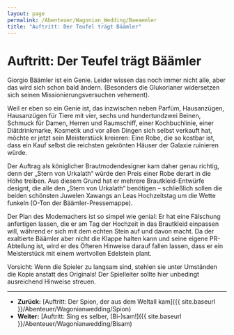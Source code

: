 ```yaml
---
layout: page
permalink: /Abenteuer/Wagonian_Wedding/Baeaemler
title: "Auftritt: Der Teufel trägt Bäämler"
---
```


# Auftritt: Der Teufel trägt Bäämler

Giorgio Bäämler ist ein Genie. Leider wissen das noch immer nicht alle, aber das wird sich schon bald ändern. (Besonders die Glukorianer widersetzen sich seinen Missionierungsversuchen vehement).

Weil er eben so ein Genie ist, das inzwischen neben Parfüm, Hausanzügen, Hausanzügen für Tiere mit vier, sechs und hundertundzwei Beinen, Schmuck für Damen, Herren und Raumschiff, einer Kochbuchlinie, einer Diätdrinkmarke, Kosmetik und vor allen Dingen sich selbst verkauft hat, möchte er jetzt sein Meisterstück kreieren: Eine Robe, die so kostbar ist, dass ein Kauf selbst die reichsten gekrönten Häuser der Galaxie ruinieren würde.

Der Auftrag als königlicher Brautmodendesigner kam daher genau richtig, denn der &bdquo;Stern von Urkalath&ldquo; würde den Preis einer Robe derart in die Höhe treiben. Aus diesem Grund hat er mehrere Brautkleid-Entwürfe designt, die alle den &bdquo;Stern von Urkalath&ldquo; benötigen – schließlich sollen die beiden schönsten Juwelen Xawangs an Leas Hochzeitstag um die Wette funkeln (O-Ton der Bäämler-Pressemappe).

Der Plan des Modemachers ist so simpel wie genial: Er hat eine Fälschung anfertigen lassen, die er am Tag der Hochzeit in das Brautkleid einpassen will, während er sich mit dem echten Stein auf und davon macht. Da der exaltierte Bäämler aber nicht die Klappe halten kann und seine eigene PR-Abteilung ist, wird er des Öfteren Hinweise darauf fallen lassen, dass er ein Meisterstück mit einem wertvollen Edelstein plant.

Vorsicht: Wenn die Spieler zu langsam sind, stehlen sie unter Umständen die Kopie anstatt des Originals! Der Spielleiter sollte hier unbedingt ausreichend Hinweise streuen.


***
- **Zurück:** [Auftritt: Der Spion, der aus dem Weltall kam]({{ site.baseurl }}/Abenteuer/Wagonianwedding/Spion)
- **Weiter:** [Auftritt: Sing es selber, (Bi-)sam!]({{ site.baseurl }}/Abenteuer/Wagonianwedding/Bisam)

